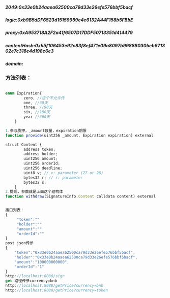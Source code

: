 ##### 2049:0x33e0b24aaea62500ca79d33e26efe576bbf5bacf
##### logic:0xb9B5dDF6523d15159959e4e6132A44F158b5FBbE
##### proxy:0xA953718A2F2a41f6507D17DDF50713351d414479
##### contentHash:0xb5f106453e92c83f8ef471e09a8097b99888030beb671302e7c318e4d198c6e3
##### domain:


### 方法列表：
```javascript

enum Expiration{
        zero, //这个不允许传
        one, //30天
        three, //90天
        six, //180天
        year //360天
    } 

1.参与质押，_amount数量，expiration期限
function provide(uint256 _amount, Expiration expiration) external

struct Content {
        address token;
        address holder;
        uint256 amount;
        uint256 orderId;
        uint256 deadline;
        uint8 v; // v: parameter (27 or 28)
        bytes32 r; // r: parameter
        bytes32 s;
    }
2.提现，参数就是上面这个结构体
function withdraw(SignatureInfo.Content calldata content) external


接口列表：
{
     "token":""
     "holder":""
     "amount":""
     "orderId":""
}
post json传参
{
    "token":"0x33e0b24aaea62500ca79d33e26efe576bbf5bacf",
    "holder":"0x33e0b24aaea62500ca79d33e26efe576bbf5bacf",
    "amount":"100000000000",
    "orderId":"1"
}
http://localhost:8080/sign
get 路径传参currency=bnb
http://localhost:8080/getPrice?currency=bnb
http://localhost:8080/getPrice?currency=token

```
